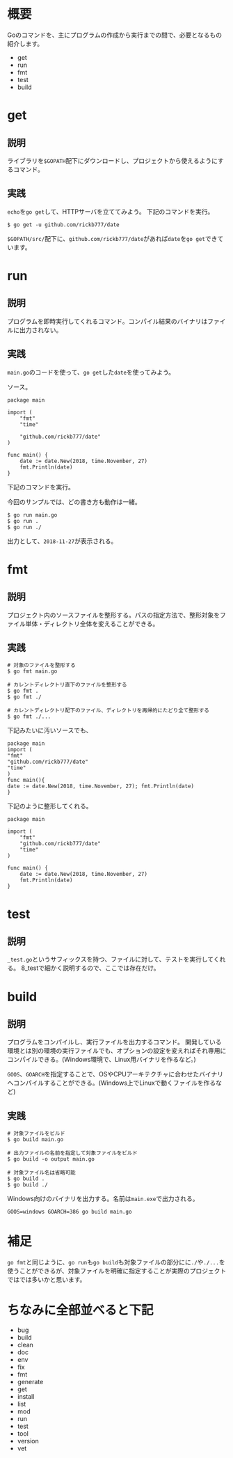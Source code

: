 # 概要

Goのコマンドを、主にプログラムの作成から実行までの間で、必要となるもの紹介します。

- get
- run
- fmt
- test
- build

# get

## 説明

ライブラリを```$GOPATH```配下にダウンロードし、プロジェクトから使えるようにするコマンド。

## 実践

```echo```を```go get```して、HTTPサーバを立ててみよう。
下記のコマンドを実行。

```
$ go get -u github.com/rickb777/date
```

```$GOPATH/src/```配下に、```github.com/rickb777/date```があれば```date```を```go get```できています。


# run

## 説明

プログラムを即時実行してくれるコマンド。コンパイル結果のバイナリはファイルに出力されない。

## 実践

```main.go```のコードを使って、```go get```した```date```を使ってみよう。

ソース。

```
package main

import (
	"fmt"
	"time"

	"github.com/rickb777/date"
)

func main() {
	date := date.New(2018, time.November, 27)
	fmt.Println(date)
}
```

下記のコマンドを実行。

今回のサンプルでは、どの書き方も動作は一緒。

```
$ go run main.go
$ go run .
$ go run ./
```

出力として、```2018-11-27```が表示される。


# fmt

## 説明

プロジェクト内のソースファイルを整形する。パスの指定方法で、整形対象をファイル単体・ディレクトリ全体を変えることができる。

## 実践

```
# 対象のファイルを整形する
$ go fmt main.go

# カレントディレクトリ直下のファイルを整形する
$ go fmt .
$ go fmt ./

# カレントディレクトリ配下のファイル、ディレクトリを再帰的にたどり全て整形する
$ go fmt ./...
```

下記みたいに汚いソースでも、

```
package main
import (
"fmt"
"github.com/rickb777/date"
"time"
)
func main(){
date := date.New(2018, time.November, 27); fmt.Println(date)
}
```

下記のように整形してくれる。

```
package main

import (
	"fmt"
	"github.com/rickb777/date"
	"time"
)

func main() {
	date := date.New(2018, time.November, 27)
	fmt.Println(date)
}
```

# test

## 説明

```_test.go```というサフィックスを持つ、ファイルに対して、テストを実行してくれる。
8_testで細かく説明するので、ここでは存在だけ。


# build

## 説明

プログラムをコンパイルし、実行ファイルを出力するコマンド。
開発している環境とは別の環境の実行ファイルでも、オプションの設定を変えればそれ専用にコンパイルできる。(Windows環境で、Linux用バイナリを作るなど。)

```GOOS```、```GOARCH```を指定することで、OSやCPUアーキテクチャに合わせたバイナリへコンパイルすることができる。(Windows上でLinuxで動くファイルを作るなど)

## 実践

```
# 対象ファイルをビルド
$ go build main.go

# 出力ファイルの名前を指定して対象ファイルをビルド
$ go build -o output main.go

# 対象ファイル名は省略可能
$ go build .
$ go build ./
```

Windows向けのバイナリを出力する。名前は```main.exe```で出力される。

```
GOOS=windows GOARCH=386 go build main.go
```


# 補足

```go fmt```と同じように、```go run```も```go build```も対象ファイルの部分にに```./```や```./...```を使うことができるが、対象ファイルを明確に指定することが実際のプロジェクトではでは多いかと思います。

# ちなみに全部並べると下記

- bug
- build
- clean
- doc
- env
- fix
- fmt
- generate
- get
- install
- list
- mod
- run
- test
- tool
- version
- vet
